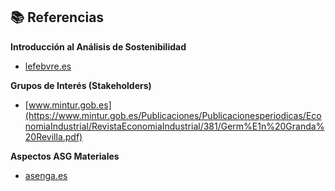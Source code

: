 ## 📚 Referencias


**Introducción al Análisis de Sostenibilidad**
- [lefebvre.es](https://lefebvre.es/esg/environmental/plan-de-sostenibilidad-guia-practica)

**Grupos de Interés (Stakeholders)**
- [www.mintur.gob.es](https://www.mintur.gob.es/Publicaciones/Publicacionesperiodicas/EconomiaIndustrial/RevistaEconomiaIndustrial/381/Germ%E1n%20Granda%20Revilla.pdf)

**Aspectos ASG Materiales**
- [asenga.es](https://asenga.es/criterios-asg-esg-en-asenga/)
